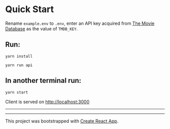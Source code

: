 # Quick Start

Rename `example.env` to `.env`, enter an API key acquired from [The Movie Database](https://developers.themoviedb.org/3/getting-started) as the value of `TMDB_KEY`.
## Run:

`yarn install`

`yarn run api`

## In another terminal run:

`yarn start`

Client is served on [http://localhost:3000](http://localhost:3000)

___
___

This project was bootstrapped with [Create React App](https://github.com/facebook/create-react-app).

